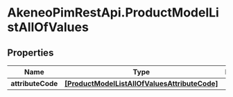 # AkeneoPimRestApi.ProductModelListAllOfValues

## Properties

Name | Type | Description | Notes
------------ | ------------- | ------------- | -------------
**attributeCode** | [**[ProductModelListAllOfValuesAttributeCode]**](ProductModelListAllOfValuesAttributeCode.md) |  | [optional] 


